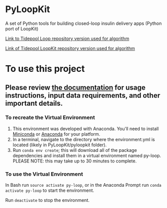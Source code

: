 # PyLoopKit
A set of Python tools for building closed-loop insulin delivery apps (Python port of LoopKit)

[Link to Tidepool Loop repository version used for algorithm](https://github.com/tidepool-org/Loop/tree/8c1dfdba38fbf6588b07cee995a8b28fcf80ef69)

[Link of Tidepool LoopKit repository version used for algorithm](https://github.com/tidepool-org/LoopKit/tree/57a9f2ba65ae3765ef7baafe66b883e654e08391)

# To use this project
## Please review [the documentation](pyloopkit/docs/pyloopkit_documentation.md) for usage instructions, input data requirements, and other important details.

### To recreate the Virtual Environment
1. This environment was developed with Anaconda. You'll need to install [Miniconda](https://conda.io/miniconda.html) or [Anaconda](https://anaconda-installer.readthedocs.io/en/latest/) for your platform.
2. In a terminal, navigate to the directory where the environment.yml 
is located (likely in PyLoopKit/pyloopkit folder).
3. Run `conda env create`; this will download all of the package dependencies
and install them in a virtual environment named py-loop. PLEASE NOTE: this
may take up to 30 minutes to complete.

### To use the Virtual Environment
In Bash run `source activate py-loop`, or in the Anaconda Prompt
run `conda activate py-loop` to start the environment.

Run `deactivate` to stop the environment.
